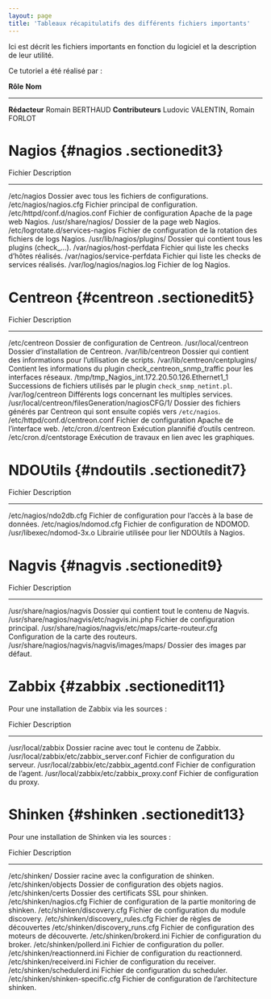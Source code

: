 ```yaml
---
layout: page
title: 'Tableaux récapitulatifs des différents fichiers importants'
---
```


Ici est décrit les fichiers importants en fonction du logiciel et la
description de leur utilité.

Ce tutoriel a été réalisé par :

  **Rôle**            **Nom**
  ------------------- ---------------------------------
  **Rédacteur**       Romain BERTHAUD
  **Contributeurs**   Ludovic VALENTIN, Romain FORLOT

Nagios {#nagios .sectionedit3}
======

  Fichier                            Description
  ---------------------------------- ----------------------------------------------------------------------
  /etc/nagios                        Dossier avec tous les fichiers de configurations.
  /etc/nagios/nagios.cfg             Fichier principal de configuration.
  /etc/httpd/conf.d/nagios.conf      Fichier de configuration Apache de la page web Nagios.
  /usr/share/nagios/                 Dossier de la page web Nagios.
  /etc/logrotate.d/services-nagios   Fichier de configuration de la rotation des fichiers de logs Nagios.
  /usr/lib/nagios/plugins/           Dossier qui contient tous les plugins (check\_…).
  /var/nagios/host-perfdata          Fichier qui liste les checks d’hôtes réalisés.
  /var/nagios/service-perfdata       Fichier qui liste les checks de services réalisés.
  /var/log/nagios/nagios.log         Fichier de log Nagios.

Centreon {#centreon .sectionedit5}
========

  Fichier                                            Description
  -------------------------------------------------- -------------------------------------------------------------------------------------------------
  /etc/centreon                                      Dossier de configuration de Centreon.
  /usr/local/centreon                                Dossier d’installation de Centreon.
  /var/lib/centreon                                  Dossier qui contient des informations pour l’utilisation de scripts.
  /var/lib/centreon/centplugins/                     Contient les informations du plugin check\_centreon\_snmp\_traffic pour les interfaces réseaux.
  /tmp/tmp\_Nagios\_int.172.20.50.126.Ethernet1\_1   Successions de fichiers utilisés par le plugin `check_snmp_netint.pl`.
  /var/log/centreon                                  Différents logs concernant les multiples services.
  /usr/local/centreon/filesGeneration/nagiosCFG/1/   Dossier des fichiers générés par Centreon qui sont ensuite copiés vers `/etc/nagios`.
  /etc/httpd/conf.d/centreon.conf                    Fichier de configuration Apache de l’interface web.
  /etc/cron.d/centreon                               Exécution plannifié d’outils centreon.
  /etc/cron.d/centstorage                            Exécution de travaux en lien avec les graphiques.

NDOUtils {#ndoutils .sectionedit7}
========

  Fichier                    Description
  -------------------------- -------------------------------------------------------------
  /etc/nagios/ndo2db.cfg     Fichier de configuration pour l’accès à la base de données.
  /etc/nagios/ndomod.cfg     Fichier de configuration de NDOMOD.
  /usr/libexec/ndomod-3x.o   Librairie utilisée pour lier NDOUtils à Nagios.

Nagvis {#nagvis .sectionedit9}
======

  Fichier                                               Description
  ----------------------------------------------------- -------------------------------------------------
  /usr/share/nagios/nagvis                              Dossier qui contient tout le contenu de Nagvis.
  /usr/share/nagios/nagvis/etc/nagvis.ini.php           Fichier de configuration principal.
  /usr/share/nagios/nagvis/etc/maps/carte-routeur.cfg   Configuration de la carte des routeurs.
  /usr/share/nagios/nagvis/nagvis/images/maps/          Dossier des images par défaut.

Zabbix {#zabbix .sectionedit11}
======

Pour une installation de Zabbix via les sources :

  Fichier                                     Description
  ------------------------------------------- ------------------------------------------------
  /usr/local/zabbix                           Dossier racine avec tout le contenu de Zabbix.
  /usr/local/zabbix/etc/zabbix\_server.conf   Fichier de configuration du serveur.
  /usr/local/zabbix/etc/zabbix\_agentd.conf   Fichier de configuration de l’agent.
  /usr/local/zabbix/etc/zabbix\_proxy.conf    Fichier de configuration du proxy.

Shinken {#shinken .sectionedit13}
=======

Pour une installation de Shinken via les sources :

  Fichier                             Description
  ----------------------------------- --------------------------------------------------------------
  /etc/shinken/                       Dossier racine avec la configuration de shinken.
  /etc/shinken/objects                Dossier de configuration des objets nagios.
  /etc/shinken/certs                  Dossier des certificats SSL pour shinken.
  /etc/shinken/nagios.cfg             Fichier de configuration de la partie monitoring de shinken.
  /etc/shinken/discovery.cfg          Fichier de configuration du module discovery.
  /etc/shinken/discovery\_rules.cfg   Fichier de règles de découvertes
  /etc/shinken/discovery\_runs.cfg    Fichier de configuration des moteurs de découverte.
  /etc/shinken/brokerd.ini            Fichier de configuration du broker.
  /etc/shinken/pollerd.ini            Fichier de configuration du poller.
  /etc/shinken/reactionnerd.ini       Fichier de configuration du reactionnerd.
  /etc/shinken/receiverd.ini          Fichier de configuration du receiver.
  /etc/shinken/schedulerd.ini         Fichier de configuration du scheduler.
  /etc/shinken/shinken-specific.cfg   Fichier de configuration de l’architecture shinken.